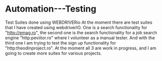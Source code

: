 # Automation---Testing
Test Suites done using WEBDRIVERio
At the moment there are test suites that I have created using webdriverIO. 
One is a search functionality for "http://emag.ro", the second one is the search functionality for a job search engine "http:peviitor.ro" where I volunteer as a manual tester. And with the third one I am trying to test the sign up functionality for "http:theodinproject.ro".
At the moment all 3 are work in progress, and I am going to create more suites for various projects.
